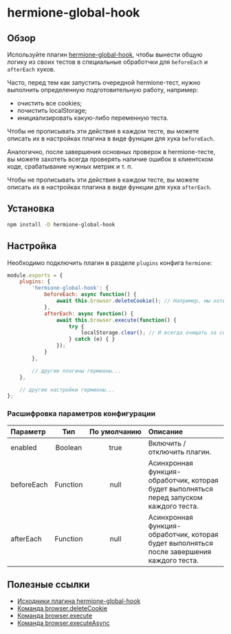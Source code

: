 # hermione-global-hook

## Обзор

Используйте плагин [hermione-global-hook][hermione-global-hook], чтобы вынести общую логику из своих тестов в специальные обработчки для `beforeEach` и `afterEach` хуков.

Часто, перед тем как запустить очередной hermione-тест, нужно выполнить определенную подготовительную работу, например:
* очистить все cookies;
* почистить localStorage;
* инициализировать какую-либо переменную теста.

Чтобы не прописывать эти действия в каждом тесте, вы можете описать их в настройках плагина в виде функции для хука `beforeEach`.

Аналогично, после завершения основных проверок в hermione-тесте, вы можете захотеть всегда проверять наличие ошибок в клиентском коде, срабатывание нужных метрик и т. п.

Чтобы не прописывать эти действия в каждом тесте, вы можете описать их в настройках плагина в виде функции для хука `afterEach`.

## Установка

```bash
npm install -D hermione-global-hook
```

## Настройка

Необходимо подключить плагин в разделе `plugins` конфига `hermione`:

```javascript
module.exports = {
    plugins: {
        'hermione-global-hook': {
            beforeEach: async function() {
                await this.browser.deleteCookie(); // Например, мы хотим всегда очищать cookies перед запуском теста
            },
            afterEach: async function() {
                await this.browser.execute(function() {
                    try {
                        localStorage.clear(); // И всегда очищать за собой localStorage после завершения теста
                    } catch (e) { }
                });
            }
        },

        // другие плагины гермионы...
    },

    // другие настройки гермионы...
};
```

### Расшифровка параметров конфигурации

| **Параметр** | **Тип** | **По&nbsp;умолчанию** | **Описание** |
| :--- | :---: | :---: | :--- |
| enabled | Boolean | true | Включить / отключить плагин. |
| beforeEach | Function | null | Асинхронная функция-обработчик, которая будет выполняться перед запуском каждого теста. |
| afterEach | Function | null | Асинхронная функция-обработчик, которая будет выполняться после завершения каждого теста. |

## Полезные ссылки

* [Исходники плагина hermione-global-hook][hermione-global-hook]
* [Команда browser.deleteCookie](https://webdriver.io/docs/api/webdriver/#deletecookie)
* [Команда browser.execute](https://webdriver.io/docs/api/browser/execute)
* [Команда browser.executeAsync](https://webdriver.io/docs/api/browser/executeAsync)

[hermione-global-hook]: https://github.com/gemini-testing/hermione-global-hook
